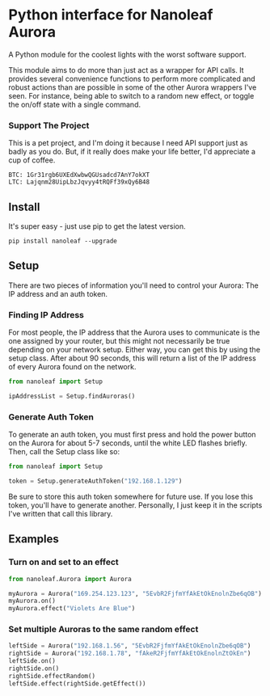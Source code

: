 # Python interface for Nanoleaf Aurora #

A Python module for the coolest lights with the worst software support.

This module aims to do more than just act as a wrapper for API calls. It provides several convenience functions to perform more complicated and robust actions than are possible in some of the other Aurora wrappers I've seen. For instance, being able to switch to a random new effect, or toggle the on/off state with a single command.


### Support The Project ###

This is a pet project, and I'm doing it because I need API support just as badly as you do. But, if it really does make your life better, I'd appreciate a cup of coffee.
```
BTC: 1Gr31rgb6UXEdXwbwQGUsadcd7AnY7okXT
LTC: Lajqnm28UipLbzJqvyy4tRQFf39xQy6B48
```

## Install ##

It's super easy - just use pip to get the latest version.

```
pip install nanoleaf --upgrade
```

## Setup ##

There are two pieces of information you'll need to control your Aurora: The IP address and an auth token.

### Finding IP Address ###

For most people, the IP address that the Aurora uses to communicate is the one assigned by your router, but this might not necessarily be true depending on your network setup. Either way, you can get this by using the setup class.
After about 90 seconds, this will return a list of the IP address of every Aurora found on the network.

```python
from nanoleaf import Setup

ipAddressList = Setup.findAuroras()
```

### Generate Auth Token ###

To generate an auth token, you must first press and hold the power button on the Aurora for about 5-7 seconds, until the white LED flashes briefly. Then, call the Setup class like so:

```python
from nanoleaf import Setup

token = Setup.generateAuthToken("192.168.1.129")
```

Be sure to store this auth token somewhere for future use. If you lose this token, you'll have to generate another. Personally, I just keep it in the scripts I've written that call this library. 

## Examples ##

### Turn on and set to an effect ###

```python
from nanoleaf.Aurora import Aurora

myAurora = Aurora("169.254.123.123", "5EvbR2FjfmYfAkEtOkEnolnZbe6qOB")
myAurora.on()
myAurora.effect("Violets Are Blue")
```

### Set multiple Auroras to the same random effect ###

```python
leftSide = Aurora("192.168.1.56", "5EvbR2FjfmYfAkEtOkEnolnZbe6qOB")
rightSide = Aurora("192.168.1.78", "fAkeR2FjfmYfAkEtOkEnolnZtOkEn")
leftSide.on()
rightSide.on()
rightSide.effectRandom()
leftSide.effect(rightSide.getEffect())
```